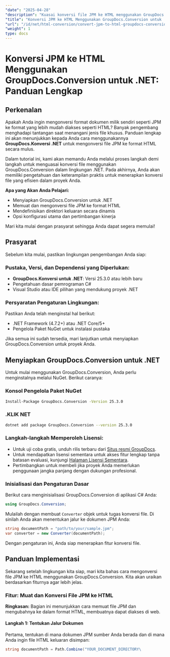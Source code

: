 ```yaml
---
"date": "2025-04-28"
"description": "Kuasai konversi file JPM ke HTML menggunakan GroupDocs.Conversion for .NET dengan panduan terperinci ini. Pelajari pengaturan, implementasi, dan pengoptimalan kinerja."
"title": "Konversi JPM ke HTML Menggunakan GroupDocs.Conversion untuk .NET&#58; Panduan Lengkap"
"url": "/id/net/html-conversion/convert-jpm-to-html-groupdocs-conversion-dotnet/"
"weight": 1
type: docs
---
```

# Konversi JPM ke HTML Menggunakan GroupDocs.Conversion untuk .NET: Panduan Lengkap

## Perkenalan

Apakah Anda ingin mengonversi format dokumen milik sendiri seperti JPM ke format yang lebih mudah diakses seperti HTML? Banyak pengembang menghadapi tantangan saat menangani jenis file khusus. Panduan lengkap ini akan menunjukkan kepada Anda cara menggunakannya **GroupDocs.Konversi .NET** untuk mengonversi file JPM ke format HTML secara mulus.

Dalam tutorial ini, kami akan memandu Anda melalui proses langkah demi langkah untuk menguasai konversi file menggunakan GroupDocs.Conversion dalam lingkungan .NET. Pada akhirnya, Anda akan memiliki pengetahuan dan keterampilan praktis untuk menerapkan konversi file yang efisien dalam proyek Anda. 

**Apa yang Akan Anda Pelajari:**
- Menyiapkan GroupDocs.Conversion untuk .NET
- Memuat dan mengonversi file JPM ke format HTML
- Mendefinisikan direktori keluaran secara dinamis
- Opsi konfigurasi utama dan pertimbangan kinerja

Mari kita mulai dengan prasyarat sehingga Anda dapat segera memulai!

## Prasyarat

Sebelum kita mulai, pastikan lingkungan pengembangan Anda siap:

### Pustaka, Versi, dan Dependensi yang Diperlukan:
- **GroupDocs.Konversi untuk .NET**: Versi 25.3.0 atau lebih baru
- Pengetahuan dasar pemrograman C#
- Visual Studio atau IDE pilihan yang mendukung proyek .NET

### Persyaratan Pengaturan Lingkungan:
Pastikan Anda telah menginstal hal berikut:
- .NET Framework (4.7.2+) atau .NET Core/5+
- Pengelola Paket NuGet untuk instalasi pustaka

Jika semua ini sudah tersedia, mari lanjutkan untuk menyiapkan GroupDocs.Conversion untuk proyek Anda.

## Menyiapkan GroupDocs.Conversion untuk .NET

Untuk mulai menggunakan GroupDocs.Conversion, Anda perlu menginstalnya melalui NuGet. Berikut caranya:

### **Konsol Pengelola Paket NuGet**
```bash
Install-Package GroupDocs.Conversion -Version 25.3.0
```

### **.KLIK NET**
```bash
dotnet add package GroupDocs.Conversion --version 25.3.0
```

### Langkah-langkah Memperoleh Lisensi:
- Untuk uji coba gratis, unduh rilis terbaru dari [Situs resmi GroupDocs](https://releases.groupdocs.com/conversion/net/).
- Untuk mendapatkan lisensi sementara untuk akses fitur lengkap tanpa batasan evaluasi, kunjungi [Halaman Lisensi Sementara](https://purchase.groupdocs.com/temporary-license/).
- Pertimbangkan untuk membeli jika proyek Anda memerlukan penggunaan jangka panjang dengan dukungan profesional.

### Inisialisasi dan Pengaturan Dasar
Berikut cara menginisialisasi GroupDocs.Conversion di aplikasi C# Anda:

```csharp
using GroupDocs.Conversion;
```

Mulailah dengan membuat `Converter` objek untuk tugas konversi file. Di sinilah Anda akan menentukan jalur ke dokumen JPM Anda:

```csharp
string documentPath = "path/to/your/sample.jpm";
var converter = new Converter(documentPath);
```

Dengan pengaturan ini, Anda siap menerapkan fitur konversi file.

## Panduan Implementasi

Sekarang setelah lingkungan kita siap, mari kita bahas cara mengonversi file JPM ke HTML menggunakan GroupDocs.Conversion. Kita akan uraikan berdasarkan fiturnya agar lebih jelas.

### Fitur: Muat dan Konversi File JPM ke HTML

**Ringkasan:**
Bagian ini menunjukkan cara memuat file JPM dan mengubahnya ke dalam format HTML, membuatnya dapat diakses di web.

#### Langkah 1: Tentukan Jalur Dokumen
Pertama, tentukan di mana dokumen JPM sumber Anda berada dan di mana Anda ingin file HTML keluaran disimpan:

```csharp
string documentPath = Path.Combine("YOUR_DOCUMENT_DIRECTORY\